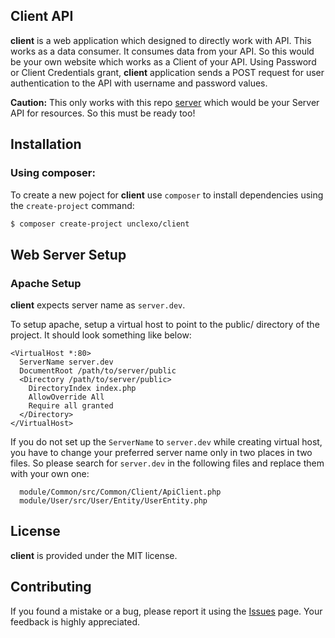 Client API
----------
**client** is a web application which designed to directly work with API. This works as a data consumer. It consumes data from your API. So this would be your own website which works as a Client of your API. Using Password or Client Credentials grant, **client** application sends a POST request for user authentication to the API with username and password values. 

**Caution:** This only works with this repo <a href="https://github.com/unclexo/server">server</a> which would be your Server API for resources. So this must be ready too!

Installation
------------

### Using composer:

To create a new poject for **client** use `composer` to install dependencies using the `create-project` command:

```bash
$ composer create-project unclexo/client
```

Web Server Setup
----------------

### Apache Setup

**client** expects server name as `server.dev`.

To setup apache, setup a virtual host to point to the public/ directory of the
project. It should look something like below:

```
<VirtualHost *:80>
  ServerName server.dev
  DocumentRoot /path/to/server/public
  <Directory /path/to/server/public>
    DirectoryIndex index.php
    AllowOverride All
    Require all granted
  </Directory>
</VirtualHost>
```

If you do not set up the `ServerName` to `server.dev` while creating virtual host, you have to change your preferred server name only in two places in two files. So please search for `server.dev` in the following files and replace them with your own one:

```
  module/Common/src/Common/Client/ApiClient.php
  module/User/src/User/Entity/UserEntity.php
```

License
-------

**client** is provided under the MIT license.


Contributing
------------

If you found a mistake or a bug, please report it using the <a href="https://github.com/unclexo/client/issues">Issues</a> page. Your feedback is highly appreciated.